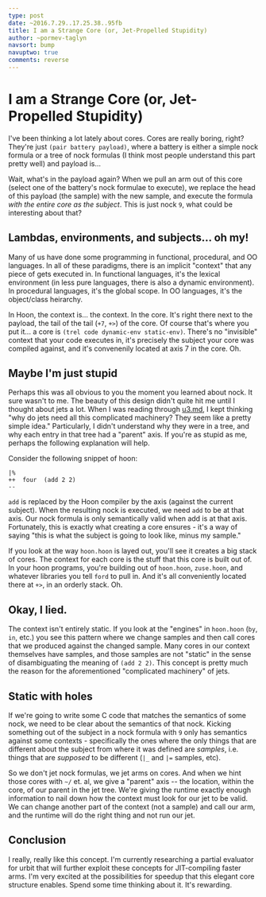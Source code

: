 ```yaml
---
type: post
date: ~2016.7.29..17.25.38..95fb
title: I am a Strange Core (or, Jet-Propelled Stupidity)
author: ~pormev-taglyn
navsort: bump
navuptwo: true
comments: reverse
---
```


I am a Strange Core (or, Jet-Propelled Stupidity)
=================================================
I've been thinking a lot lately about cores. Cores are really boring, right?
They're just `(pair battery payload)`, where a battery is either a simple nock
formula or a tree of nock formulas (I think most people understand this part
pretty well) and payload is...

Wait, what's in the payload again? When we pull an arm out of this core
(select one of the battery's nock formulae to execute), we replace the head of
this payload (the sample) with the new sample, and execute the formula *with
the entire core as the subject*. This is just nock `9`, what could be
interesting about that?

Lambdas, environments, and subjects... oh my!
---------------------------------------------
Many of us have done some programming in functional, procedural, and OO
languages. In all of these paradigms, there is an implicit "context" that any
piece of gets executed in. In functional languages, it's the lexical
environment (in less pure languages, there is also a dynamic environment). In
procedural languages, it's the global scope. In OO languages, it's the
object/class heirarchy.

In Hoon, the context is... the context. In the core.  It's right there next to
the payload, the tail of the tail (`+7`, `+>`) of the core. Of course that's
where you put it...  a core is `(trel code dynamic-env static-env)`. There's
no "invisible" context that your code executes in, it's precisely the subject
your core was compiled against, and it's convenenily located at axis 7 in the
core. Oh.

Maybe I'm just stupid
---------------------
Perhaps this was all obvious to you the moment you learned about nock. It sure
wasn't to me. The beauty of this design didn't quite hit me until I thought
about jets a lot. When I was reading through
[u3.md](http://urbit.org/docs/about/runtime/), I kept thinking "why do jets
need all this complicated machinery? They seem like a pretty simple idea."
Particularly, I didn't understand why they were in a tree, and why each entry
in that tree had a "parent" axis. If you're as stupid as me, perhaps the
following explanation will help.

Consider the following snippet of hoon:

    |%
    ++  four  (add 2 2)
    --

`add` is replaced by the Hoon compiler by the axis (against the current
subject). When the resulting nock is executed, we need `add` to be at that
axis. Our nock formula is only semantically valid when add is at that axis.
Fortunately, this is exactly what creating a core ensures - it's a way of
saying "this is what the subject is going to look like, minus my sample."

If you look at the way `hoon.hoon` is layed out, you'll see it creates a big
stack of cores. The context for each core is the stuff that this core is built
out of. In your hoon programs, you're building out of `hoon.hoon`,
`zuse.hoon`, and whatever libraries you tell `ford` to pull in. And it's all
conveniently located there at `+>`, in an orderly stack. Oh.

Okay, I lied.
-------------
The context isn't entirely static. If you look at the "engines" in `hoon.hoon`
(`by`, `in`, etc.) you see this pattern where we change samples and then call
cores that we produced against the changed sample. Many cores in our context
themselves have samples, and those samples are not "static" in the sense of
disambiguating the meaning of `(add 2 2)`. This concept is pretty much the
reason for the aforementioned "complicated machinery" of jets.

Static with holes
-----------------
If we're going to write some C code that matches the semantics of some nock,
we need to be clear about the semantics of that nock. Kicking something out of
the subject in a nock formula with `9` only has semantics against some
contexts - specifically the ones where the only things that are different
about the subject from where it was defined are *samples*, i.e. things that
are *supposed* to be different (`|_` and `|=` samples, etc).

So we don't jet nock formulas, we jet arms on cores. And when we hint those
cores with `~/` et. al, we give a "parent" axis -- the location, within the
core, of our parent in the jet tree.  We're giving the runtime exactly enough
information to nail down how the context must look for our jet to be valid. We
can change another part of the context (not a sample) and call our arm, and
the runtime will do the right thing and not run our jet.

Conclusion
----------
I really, really like this concept. I'm currently researching a partial
evaluator for urbit that will further exploit these concepts for JIT-compiling
faster arms. I'm very excited at the possibilities for speedup that this
elegant core structure enables. Spend some time thinking about it. It's
rewarding.
